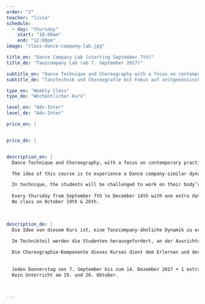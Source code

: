 ```yaml
---
order: "2"
teacher: "livia"
schedule:
  - day: "thursday"
    start: "10:00am"
    end: "12:00pm"
image: "class-dance-company-lab.jpg"

title_en: "Dance Company Lab (starting September 7th)"
title_de: "Tanzcompany Lab (ab 7. September 2017)"

subtitle_en: "Dance Technique and Choreography with a focus on contemporary practices and performance"
subtitle_de: "Tanztechnik und Choreografie mit Fokus auf zeitgenössischen Tanztechniken, Komposition und Performance"

type_en: "Weekly Class"
type_de: "Wöchentlicher Kurs"

level_en: "Adv-Inter"
level_de: "Adv-Inter"

price_en: |


price_de: |


description_en: |
  Dance Technique and Choreography, with a focus on contemporary practices and performance:

  The idea of this course is to experience a Dance company-similar dynamic: Beginning with a dance technique class, then working on a choreographic creative process to finally show the results of it.

  In technique, the students will be challenged to work on their body’s alignment and increase coordination and strength abilities, developing awareness and motion in multiple spatial planes. The choreography component of this course is about learning and developing movement with a range of choreographic approaches. 
  
  Every thursday from September 7th to December 14th with one extra date on a saturday for a "work in progress" Showing.  
  No class on October 19th & 26th.
  

  
description_de: |
  Die Idee von diesem Kurs ist, eine Tanzcompany-ähnliche Dynamik zu erleben, beginnend mit einem Tanztechnik-Unterricht, an den ein choreografisch-kreativer Prozess anschließt. 
  
  Im Technikteil werden die Studenten herausgefordert, an der Ausrichtung ihres Körpers zu arbeiten und die Koordination, die Kraft und die Entwicklung von Bewusstsein und Bewegung auf mehreren räumlichen Ebenen zu erhöhen. 

  Die Choreographie-Komponente dieses Kurses dient dem Erlernen und der Entwicklung von Bewegung mit Hilfe einer Vielfalt von Improvisation, Komposition und choreographischen Ansätzen.
  
    
  Jeden Donnerstag von 7. September bis zum 14. Dezember 2017 + 1 extra Termin am Samstag für ein "work in progress" Showing.  
  Kein Unterricht am 19. und 26. Oktober.
  


---
```

